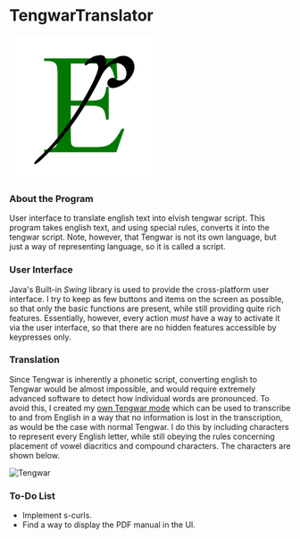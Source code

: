 # TengwarTranslator
![icon.png](/src/resources/icon.png "TengwarTranslator Icon")

### About the Program

User interface to translate english text into elvish tengwar script. This program takes english text, and using special rules, converts it into the tengwar script. Note, however, that Tengwar is not its own language, but just a way of representing language, so it is called a script.

### User Interface

Java's Built-in *Swing* library is used to provide the cross-platform user interface. I try to keep as few buttons and items on the screen as possible, so that only the basic functions are present, while still providing quite rich features. Essentially, however, every action *must* have a way to activate it via the user interface, so that there are no hidden features accessible by keypresses only.

### Translation

Since Tengwar is inherently a phonetic script, converting english to Tengwar would be almost impossible, and would require extremely advanced software to detect how individual words are pronounced. To avoid this, I created my [own Tengwar mode](/src/resources/EnglishOneToOneTengwarV2-1.pdf "English to Tengwar") which can be used to transcribe to and from English in a way that no information is lost in the transcription, as would be the case with normal Tengwar. I do this by including characters to represent every English letter, while still obeying the rules concerning placement of vowel diacritics and compound characters. The characters are shown below.

![Tengwar](https://puu.sh/vtyfi/598ad704e1.png "Tengwar Characters")

### To-Do List

* Implement s-curls.
* Find a way to display the PDF manual in the UI.

